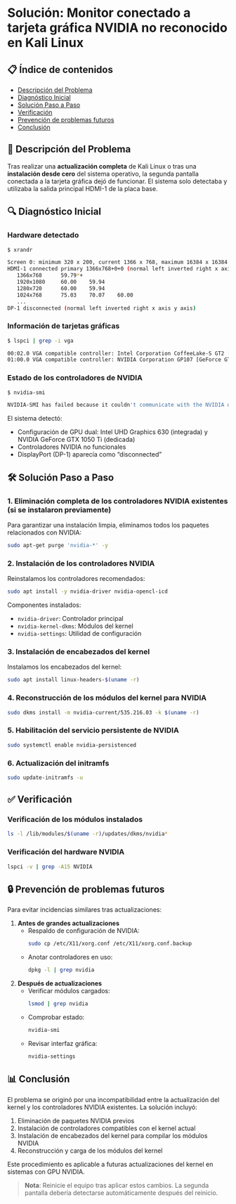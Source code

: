 # Solución: Monitor conectado a tarjeta gráfica NVIDIA no reconocido en Kali Linux

## 📋 Índice de contenidos
- [Descripción del Problema](#descripción-del-problema)
- [Diagnóstico Inicial](#diagnóstico-inicial)
- [Solución Paso a Paso](#solución-paso-a-paso)
- [Verificación](#verificación)
- [Prevención de problemas futuros](#prevención-de-problemas-futuros)
- [Conclusión](#conclusión)

## 📝 Descripción del Problema

Tras realizar una **actualización completa** de Kali Linux o tras una **instalación desde cero** del sistema operativo, la segunda pantalla conectada a la tarjeta gráfica dejó de funcionar. El sistema solo detectaba y utilizaba la salida principal HDMI-1 de la placa base.

## 🔍 Diagnóstico Inicial

### Hardware detectado

```bash
$ xrandr
```
```bash
Screen 0: minimum 320 x 200, current 1366 x 768, maximum 16384 x 16384
HDMI-1 connected primary 1366x768+0+0 (normal left inverted right x axis y axis) 410mm x 230mm
   1366x768      59.79*+
   1920x1080     60.00    59.94  
   1280x720      60.00    59.94  
   1024x768      75.03    70.07    60.00  
   ...
DP-1 disconnected (normal left inverted right x axis y axis)
```

### Información de tarjetas gráficas

```bash
$ lspci | grep -i vga
```
```bash
00:02.0 VGA compatible controller: Intel Corporation CoffeeLake-S GT2 [UHD Graphics 630]
01:00.0 VGA compatible controller: NVIDIA Corporation GP107 [GeForce GTX 1050 Ti] (rev a1)
```

### Estado de los controladores de NVIDIA

```bash
$ nvidia-smi
```
```bash
NVIDIA-SMI has failed because it couldn't communicate with the NVIDIA driver. Make sure that the latest NVIDIA driver is installed and running.
```

El sistema detectó:
- Configuración de GPU dual: Intel UHD Graphics 630 (integrada) y NVIDIA GeForce GTX 1050 Ti (dedicada)
- Controladores NVIDIA no funcionales 
- DisplayPort (DP-1) aparecía como “disconnected”

## 🛠️ Solución Paso a Paso

### 1. Eliminación completa de los controladores NVIDIA existentes (si se instalaron previamente)

Para garantizar una instalación limpia, eliminamos todos los paquetes relacionados con NVIDIA:

```bash
sudo apt-get purge 'nvidia-*' -y
```

### 2. Instalación de los controladores NVIDIA

Reinstalamos los controladores recomendados:

```bash
sudo apt install -y nvidia-driver nvidia-opencl-icd
```

Componentes instalados:
- `nvidia-driver`: Controlador principal
- `nvidia-kernel-dkms`: Módulos del kernel
- `nvidia-settings`: Utilidad de configuración

### 3. Instalación de encabezados del kernel

Instalamos los encabezados del kernel:

```bash
sudo apt install linux-headers-$(uname -r)
```

### 4. Reconstrucción de los módulos del kernel para NVIDIA

```bash
sudo dkms install -m nvidia-current/535.216.03 -k $(uname -r)
```

### 5. Habilitación del servicio persistente de NVIDIA

```bash
sudo systemctl enable nvidia-persistenced
```

### 6. Actualización del initramfs

```bash
sudo update-initramfs -u
```

## ✅ Verificación

### Verificación de los módulos instalados

```bash
ls -l /lib/modules/$(uname -r)/updates/dkms/nvidia*
```

### Verificación del hardware NVIDIA

```bash
lspci -v | grep -A15 NVIDIA
```

## 🔒 Prevención de problemas futuros

Para evitar incidencias similares tras actualizaciones:

1. **Antes de grandes actualizaciones**  
   - Respaldo de configuración de NVIDIA:  
     ```bash
     sudo cp /etc/X11/xorg.conf /etc/X11/xorg.conf.backup
     ```  
   - Anotar controladores en uso:  
     ```bash
     dpkg -l | grep nvidia
     ```
2. **Después de actualizaciones**  
   - Verificar módulos cargados:  
     ```bash
     lsmod | grep nvidia
     ```  
   - Comprobar estado:  
     ```bash
     nvidia-smi
     ```  
   - Revisar interfaz gráfica:  
     ```bash
     nvidia-settings
     ```

## 📊 Conclusión

El problema se originó por una incompatibilidad entre la actualización del kernel y los controladores NVIDIA existentes. La solución incluyó:
1. Eliminación de paquetes NVIDIA previos  
2. Instalación de controladores compatibles con el kernel actual  
3. Instalación de encabezados del kernel para compilar los módulos NVIDIA  
4. Reconstrucción y carga de los módulos del kernel  

Este procedimiento es aplicable a futuras actualizaciones del kernel en sistemas con GPU NVIDIA.  

> **Nota**: Reinicie el equipo tras aplicar estos cambios. La segunda pantalla debería detectarse automáticamente después del reinicio.